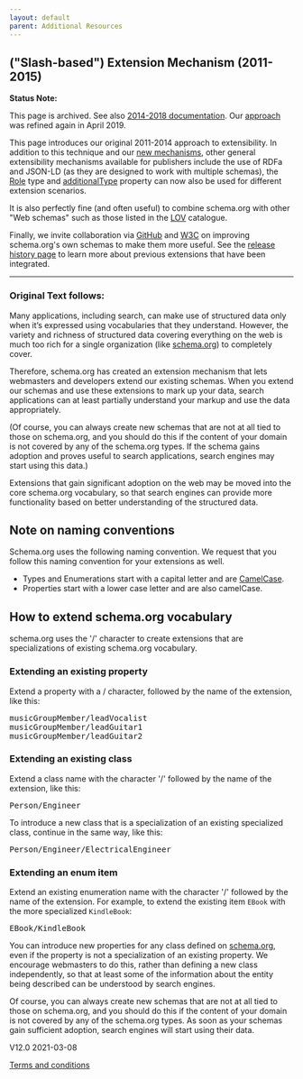 ```yaml
---
layout: default
parent: Additional Resources
---
```


## ("Slash-based") Extension Mechanism (2011-2015)

**Status Note:**

This page is archived. See also [2014-2018 documentation](old_extension_2015.html). Our [approach](/docs/extension.html) was refined again in April 2019.

This page introduces our original 2011-2014 approach to extensibility. In addition to this technique and our [new mechanisms](extension.html), other general extensibility mechanisms available for publishers include the use of RDFa and JSON-LD (as they are designed to work with multiple schemas), the [Role](/Role) type and [additionalType](/additionalType) property can now also be used for different extension scenarios.

It is also perfectly fine (and often useful) to combine schema.org with other "Web schemas" such as those listed in the [LOV](http://lov.okfn.org/dataset/lov/) catalogue.

Finally, we invite collaboration via [GitHub](https://github.com/schemaorg/schemaorg) and [W3C](http://www.w3.org/community/schemaorg) on improving schema.org's own schemas to make them more useful. See the [release history page](/docs/releases.html) to learn more about previous extensions that have been integrated.

* * *

### Original Text follows:

Many applications, including search, can make use of structured data only when it’s expressed using vocabularies that they understand. However, the variety and richness of structured data covering everything on the web is much too rich for a single organization (like [schema.org](https://schema.org/)) to completely cover.

Therefore, schema.org has created an extension mechanism that lets webmasters and developers extend our existing schemas. When you extend our schemas and use these extensions to mark up your data, search applications can at least partially understand your markup and use the data appropriately.

(Of course, you can always create new schemas that are not at all tied to those on schema.org, and you should do this if the content of your domain is not covered by any of the schema.org types. If the schema gains adoption and proves useful to search applications, search engines may start using this data.)

Extensions that gain significant adoption on the web may be moved into the core schema.org vocabulary, so that search engines can provide more functionality based on better understanding of the structured data.

## Note on naming conventions

Schema.org uses the following naming convention. We request that you follow this naming convention for your extensions as well.

*   Types and Enumerations start with a capital letter and are [CamelCase](http://en.wikipedia.org/wiki/CamelCase).
*   Properties start with a lower case letter and are also camelCase.

## How to extend schema.org vocabulary

schema.org uses the '/' character to create extensions that are specializations of existing schema.org vocabulary.

### Extending an existing property

Extend a property with a / character, followed by the name of the extension, like this:

<pre>musicGroupMember/leadVocalist
musicGroupMember/leadGuitar1
musicGroupMember/leadGuitar2
</pre>

### Extending an existing class

Extend a class name with the character '/' followed by the name of the extension, like this:

<pre>Person/Engineer
</pre>

To introduce a new class that is a specialization of an existing specialized class, continue in the same way, like this:

<pre>Person/Engineer/ElectricalEngineer
</pre>

### Extending an enum item

Extend an existing enumeration name with the character '/' followed by the name of the extension. For example, to extend the existing item `EBook` with the more specialized `KindleBook`:

<pre>EBook/KindleBook
</pre>

You can introduce new properties for any class defined on [schema.org](https://schema.org), even if the property is not a specialization of an existing property. We encourage webmasters to do this, rather than defining a new class independently, so that at least some of the information about the entity being described can be understood by search engines.

Of course, you can always create new schemas that are not at all tied to those on schema.org, and you should do this if the content of your domain is not covered by any of the schema.org types. As soon as your schemas gain sufficient adoption, search engines will start using their data.

</div>

<div id="footer">

<div id="versioninfo">V12.0  
2021-03-08</div>

[Terms and conditions](/docs/terms.html)</div>

<script>(function(i,s,o,g,r,a,m){i['GoogleAnalyticsObject']=r;i[r]=i[r]||function(){ (i[r].q=i[r].q||[]).push(arguments)},i[r].l=1*new Date();a=s.createElement(o), m=s.getElementsByTagName(o)[0];a.async=1;a.src=g;m.parentNode.insertBefore(a,m) })(window,document,'script','//www.google-analytics.com/analytics.js','ga'); ga('create', 'UA-52672119-1', 'auto'); ga('send', 'pageview');</script>